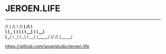 # JEROEN.LIFE

 __         __     ______   ______    
/\ \       /\ \   /\  ___\ /\  ___\   
\ \ \____  \ \ \  \ \  __\ \ \  __\   
 \ \_____\  \ \_\  \ \_\    \ \_____\ 
  \/_____/   \/_/   \/_/     \/_____/ 

https://github.com/wowistudio/jeroen.life